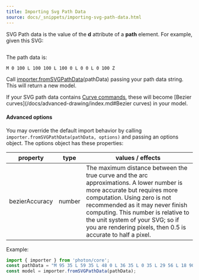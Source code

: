 ```yaml
---
title: Importing Svg Path Data
source: docs/_snippets/importing-svg-path-data.html
---
```


SVG Path data is the value of the **d** attribute of a **path** element. For example, given this SVG:

```html

```

The path data is:

```html
M 0 100 L 100 100 L 100 0 L 0 0 L 0 100 Z
```

Call [importer.fromSVGPathData](/docs/api/modules/importer.md#fromsvgpathdata)(pathData) passing your path data string.
This will return a new model.

If your SVG path data contains [Curve commands](https://developer.mozilla.org/en-US/docs/Web/SVG/Tutorial/Paths#Curve_commands),
these will become [Bezier curves](/docs/advanced-drawing/index.md#Bezier curves) in your model.

#### Advanced options

You may override the default import behavior by calling `importer.fromSVGPathData(pathData, options)` and passing an options object.
The options object has these properties:

| property | type | values / effects |
| --- | --- | --- |
| bezierAccuracy | number | The maximum distance between the true curve and the arc approximations. A lower number is more accurate but requires more computation. Using zero is not recommended as it may never finish computing. This number is relative to the unit system of your SVG; so if you are rendering pixels, then 0.5 is accurate to half a pixel. |

Example:

```javascript
import { importer } from 'photon/core';
const pathData = "M 95 35 L 59 35 L 48 0 L 36 35 L 0 35 L 29 56 L 18 90 L 48 69 L 77 90 L 66 56 Z";
const model = importer.fromSVGPathData(pathData);
```
